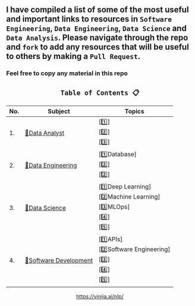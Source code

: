 ## I have compiled a list of some of the most useful and important links to resources in `Software Engineering`, `Data Engineering`, `Data Science` and `Data Analysis`. Please navigate through the repo and `fork` to add any resources that will be useful to others by making a `Pull Request`. 

### Feel free to copy any material in this repo

<div align="center">
	
## `Table of Contents 📋`
| No. | Subject | Topics |
|------|--------|------------|
| 1.   | [📘Data Analyst](https://github.com/KBryt/Software_Dev-Data_Science-Analytics/tree/main/Data%20Analyst)                                                   | [1️⃣] <br> [2️⃣] <br> [3️⃣]|
| 2.   | [📘Data Engineering](https://github.com/KBryt/Software_Dev-Data_Science-Analytics/tree/main/Data%20Engineering)  | [1️⃣Database]<br> [2️⃣] <br> [2️⃣]|
| 3.   | [📘Data Science](https://github.com/KBryt/Software_Dev-Data_Science-Analytics/tree/main/Data%20Science)            | [1️⃣Deep Learning] <br> [2️⃣Machine Learning] <br> [3️⃣MLOps] <br> [4️⃣] <br> [5️⃣]|
| 4.   | [📘Software Development](https://github.com/KBryt/Software_Dev-Data_Science-Analytics/tree/main/Software%20Devops)          | [1️⃣APIs]<br> [2️⃣Software Engineering] <br> [3️⃣] <br> [4️⃣] <br> [5️⃣]|


https://vinija.ai/nlp/
